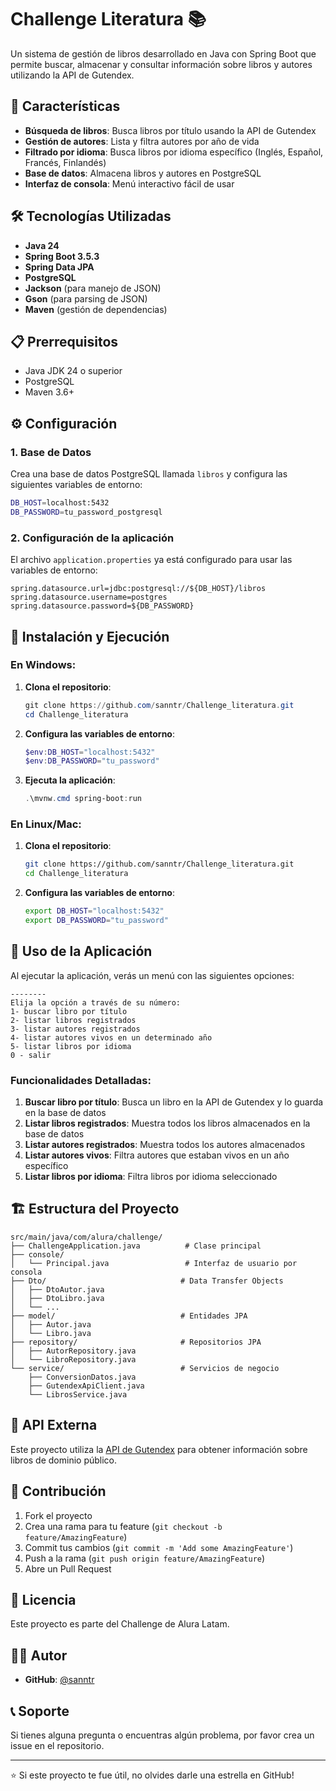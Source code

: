 # Challenge Literatura 📚

Un sistema de gestión de libros desarrollado en Java con Spring Boot que permite buscar, almacenar y consultar información sobre libros y autores utilizando la API de Gutendex.

## 🚀 Características

- **Búsqueda de libros**: Busca libros por título usando la API de Gutendex
- **Gestión de autores**: Lista y filtra autores por año de vida
- **Filtrado por idioma**: Busca libros por idioma específico (Inglés, Español, Francés, Finlandés)
- **Base de datos**: Almacena libros y autores en PostgreSQL
- **Interfaz de consola**: Menú interactivo fácil de usar

## 🛠️ Tecnologías Utilizadas

- **Java 24**
- **Spring Boot 3.5.3**
- **Spring Data JPA**
- **PostgreSQL**
- **Jackson** (para manejo de JSON)
- **Gson** (para parsing de JSON)
- **Maven** (gestión de dependencias)

## 📋 Prerrequisitos

- Java JDK 24 o superior
- PostgreSQL
- Maven 3.6+

## ⚙️ Configuración

### 1. Base de Datos

Crea una base de datos PostgreSQL llamada `libros` y configura las siguientes variables de entorno:

```bash
DB_HOST=localhost:5432
DB_PASSWORD=tu_password_postgresql
```

### 2. Configuración de la aplicación

El archivo `application.properties` ya está configurado para usar las variables de entorno:

```properties
spring.datasource.url=jdbc:postgresql://${DB_HOST}/libros
spring.datasource.username=postgres
spring.datasource.password=${DB_PASSWORD}
```

## 🚀 Instalación y Ejecución

### En Windows:

1. **Clona el repositorio**:
   ```powershell
   git clone https://github.com/sanntr/Challenge_literatura.git
   cd Challenge_literatura
   ```

2. **Configura las variables de entorno**:
   ```powershell
   $env:DB_HOST="localhost:5432"
   $env:DB_PASSWORD="tu_password"
   ```

3. **Ejecuta la aplicación**:
   ```powershell
   .\mvnw.cmd spring-boot:run
   ```

### En Linux/Mac:

1. **Clona el repositorio**:
   ```bash
   git clone https://github.com/sanntr/Challenge_literatura.git
   cd Challenge_literatura
   ```

2. **Configura las variables de entorno**:
   ```bash
   export DB_HOST="localhost:5432"
   export DB_PASSWORD="tu_password"
   ```



## 📱 Uso de la Aplicación

Al ejecutar la aplicación, verás un menú con las siguientes opciones:

```
--------
Elija la opción a través de su número:
1- buscar libro por título
2- listar libros registrados
3- listar autores registrados
4- listar autores vivos en un determinado año
5- listar libros por idioma
0 - salir
```

### Funcionalidades Detalladas:

1. **Buscar libro por título**: Busca un libro en la API de Gutendex y lo guarda en la base de datos
2. **Listar libros registrados**: Muestra todos los libros almacenados en la base de datos
3. **Listar autores registrados**: Muestra todos los autores almacenados
4. **Listar autores vivos**: Filtra autores que estaban vivos en un año específico
5. **Listar libros por idioma**: Filtra libros por idioma seleccionado

## 🏗️ Estructura del Proyecto

```
src/main/java/com/alura/challenge/
├── ChallengeApplication.java          # Clase principal
├── console/
│   └── Principal.java                 # Interfaz de usuario por consola
├── Dto/                              # Data Transfer Objects
│   ├── DtoAutor.java
│   ├── DtoLibro.java
│   └── ...
├── model/                            # Entidades JPA
│   ├── Autor.java
│   └── Libro.java
├── repository/                       # Repositorios JPA
│   ├── AutorRepository.java
│   └── LibroRepository.java
└── service/                          # Servicios de negocio
    ├── ConversionDatos.java
    ├── GutendexApiClient.java
    └── LibrosService.java
```

## 🔧 API Externa

Este proyecto utiliza la [API de Gutendex](https://gutendex.com/) para obtener información sobre libros de dominio público.

## 🤝 Contribución

1. Fork el proyecto
2. Crea una rama para tu feature (`git checkout -b feature/AmazingFeature`)
3. Commit tus cambios (`git commit -m 'Add some AmazingFeature'`)
4. Push a la rama (`git push origin feature/AmazingFeature`)
5. Abre un Pull Request

## 📄 Licencia

Este proyecto es parte del Challenge de Alura Latam.

## 👨‍💻 Autor

- **GitHub**: [@sanntr](https://github.com/sanntr)

## 📞 Soporte

Si tienes alguna pregunta o encuentras algún problema, por favor crea un issue en el repositorio.

---

⭐ Si este proyecto te fue útil, no olvides darle una estrella en GitHub!
